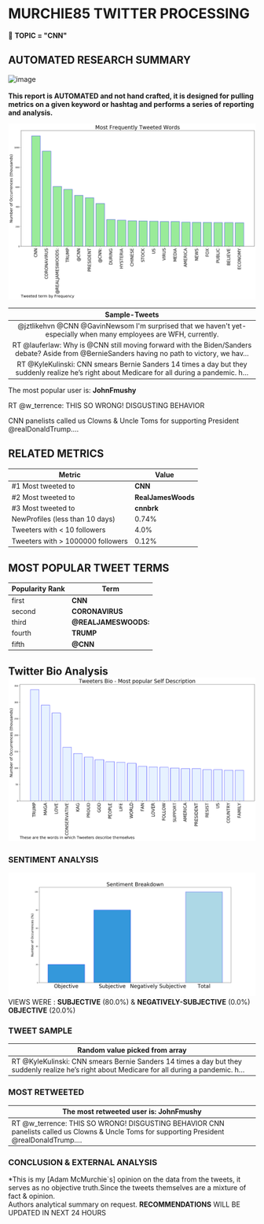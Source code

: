 # MURCHIE85 TWITTER PROCESSING 
&#x1F34E; **TOPIC = "CNN"**

## AUTOMATED RESEARCH SUMMARY

![image](https://marketingplatform.google.com/about/static/images/gmp/analytics-smb-benefit.jpg)
<br></br>
<b> This report is AUTOMATED and not hand crafted, it is designed for pulling metrics on a given keyword or hashtag and performs a series of reporting and analysis.</b>



![image](TWEETS.png)



|                **Sample-Tweets**        |
| :-------------: |
| @jztlikehvn @CNN @GavinNewsom I'm surprised that we haven't yet- especially when many employees are WFH, currently. |
| RT @lauferlaw: Why is @CNN still moving forward with the Biden/Sanders debate?  Aside from @BernieSanders having no path to victory, we hav… |
| RT @KyleKulinski: CNN smears Bernie Sanders 14 times a day but they suddenly realize he’s right about Medicare for all during a pandemic. h… |

The most popular user is: **JohnFmushy**
<div class="alert alert-block alert-danger"> RT @w_terrence: THIS SO WRONG! DISGUSTING BEHAVIOR 

CNN panelists called us Clowns &amp; Uncle Toms for supporting President @realDonaldTrump.…</div>

## RELATED METRICS<br>
| Metric | Value |
| ------------- | ------------- |
| #1 Most tweeted to  | **CNN** |
| #2 Most tweeted to  | **RealJamesWoods** |
| #3 Most tweeted to  | **cnnbrk** |
| NewProfiles (less than 10 days) | 0.74%  |
| Tweeters with < 10 followers  | 4.0%|
| Tweeters with > 1000000 followers  | 0.12%  |



## MOST POPULAR TWEET TERMS 


| Popularity Rank  | Term |
| ------------- | ------------- |
| first  | **CNN**  |
| second  | **CORONAVIRUS**  |
| third  | **@REALJAMESWOODS:** |
| fourth  | **TRUMP**  |
| fifth  | **@CNN**  |


## Twitter Bio Analysis![image](BIO.png)
### SENTIMENT ANALYSIS
![image](sentiment.png)
VIEWS WERE : **SUBJECTIVE**  (80.0%) & **NEGATIVELY-SUBJECTIVE** (0.0%) **OBJECTIVE** (20.0%)

### TWEET SAMPLE 
| Random value picked from array |
| ------------- |
|RT @KyleKulinski: CNN smears Bernie Sanders 14 times a day but they suddenly realize he’s right about Medicare for all during a pandemic. h… |

### MOST RETWEETED 

| The most retweeted user is: **JohnFmushy**  |
| ------------- |
| RT @w_terrence: THIS SO WRONG! DISGUSTING BEHAVIOR CNN panelists called us Clowns &amp; Uncle Toms for supporting President @realDonaldTrump.… |

### CONCLUSION & EXTERNAL ANALYSIS

*This is my [Adam McMurchie`s] opinion on the data from the tweets, it serves as no objective truth.Since the tweets themselves are a mixture of fact & opinion.<br>
Authors analytical summary on request.
**RECOMMENDATIONS** WILL BE UPDATED IN NEXT  24 HOURS <br>